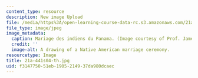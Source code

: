 ```yaml
---
content_type: resource
description: New image Upload
file: /media/https%3A/open-learning-course-data-rc.s3.amazonaws.com/21a-441-the-conquest-of-america-spring-2004/f314775051eb1905214937da980dcaec_21a-441s04-th.jpg
file_type: image/jpeg
image_metadata:
  caption: Mariage des indiens du Panama. (Image courtesy of Prof. James Howe.)
  credit: ''
  image-alt: A drawing of a Native American marriage ceremony.
resourcetype: Image
title: 21a-441s04-th.jpg
uid: f3147750-51eb-1905-2149-37da980dcaec
---
```

